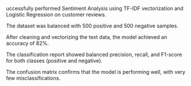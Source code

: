 uccessfully performed Sentiment Analysis using TF-IDF vectorization and Logistic Regression on customer reviews.

The dataset was balanced with 500 positive and 500 negative samples.

After cleaning and vectorizing the text data, the model achieved an accuracy of 82%.

The classification report showed balanced precision, recall, and F1-score for both classes (positive and negative).

The confusion matrix confirms that the model is performing well, with very few misclassifications.
